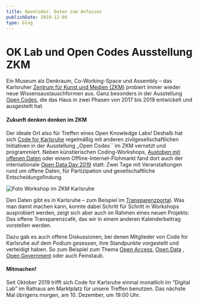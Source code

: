 ```yaml
---
title: OpenCodes. Daten zum Anfassen
publishDate: 2019-12-09
type: blog
---
```


# OK Lab und Open Codes Ausstellung ZKM

Ein Museum als Denkraum, Co-Working-Space und Assembly – das Karlsruher [Zentrum für Kunst und Medien (ZKM)](https://zkm.de) probiert immer wieder neue Wissensaustauschformen aus.
Ganz besonders in der Ausstellung [Open Codes](https://zkm.de/de/ausstellung/2017/10/open-codes), die das Haus in zwei Phasen von 2017 bis 2019 entwickelt und ausgestellt hat. 

#### Zukunft denken denken im ZKM
Der ideale Ort also für Treffen eines Open Knowledge Labs! Deshalb hat sich [Code for Karlsruhe](https://codefor.de/karlsruhe/) regelmäßig mit anderen zivilgesellschaftlichen Initiativen in der Ausstellung ,,Open Codes`` im ZKM vernetzt und programmiert.
Neben künstlerischen Coding-Workshops, [Austoben mit offenen Daten](https://zkm.de/de/veranstaltung/2018/01/citizens-knowledge-lab) oder einem Offline-Internet-Flohmarkt fand dort auch der internationale [Open Data Day 2019](https://zkm.de/de/veranstaltung/2019/03/open-data-day) statt: Zwei Tage mit Veranstaltungen rund um offene Daten, für Partizipation und gesellschaftliche Entscheidungsfindung.

![Foto Workshop im ZKM Karlsruhe](https://dev.codefor.de/advent19/09_zkm-karlsruhe.jpg)

Den Daten gibt es in Karlsruhe – zum Beispiel im [Transparenzportal](https://transparenz.karlsruhe.de/). Was man damit machen kann, konnte dabei Schritt für Schritt in Workshops ausprobiert werden, zeigt sich aber auch im Rahmen eines neuen Projekts: Das offene Transparenzcafé, das wir in einem anderen Kalenderbeitrag vorstellen werden.

Dazu gab es auch offene Diskussionen, bei denen Mitglieder von Code for Karlsruhe auf dem Podium gesessen, ihre Standpunkte vorgestellt und verteidigt haben. So zum Beispiel zum Thema [Open Access](https://zkm.de/de/veranstaltung/2019/01/open-discussion-was-ist-open-access), [Open Data](https://zkm.de/de/veranstaltung/2018/10/open-discussion-was-ist-open-data) , [Open Government](https://zkm.de/de/veranstaltung/2018/03/open-government) oder auch Feinstaub.

#### Mitmachen!
Seit Oktober 2019 trifft sich Code for Karlsruhe einmal monatlich im “Digital Lab” im Rathaus am Marktplatz für unsere Treffen benutzen. Das nächste Mal übrigens morgen, am 10. Dezember, um 19:00 Uhr. 
